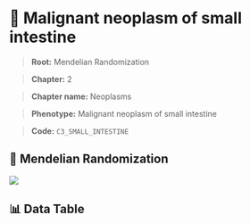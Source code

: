 # 🧪 Malignant neoplasm of small intestine

> **Root:** Mendelian Randomization

> **Chapter:** 2  

> **Chapter name:** Neoplasms

> **Phenotype:** Malignant neoplasm of small intestine  

> **Code:** `C3_SMALL_INTESTINE`

## 🧬 Mendelian Randomization  

<img src="/MR/Figures/Forward/C3_SMALL_INTESTINE.png"/>

## 📊 Data Table

<CsvTableMRF src="/public/MR/Data/Forward/C3_SMALL_INTESTINE.csv"/>
